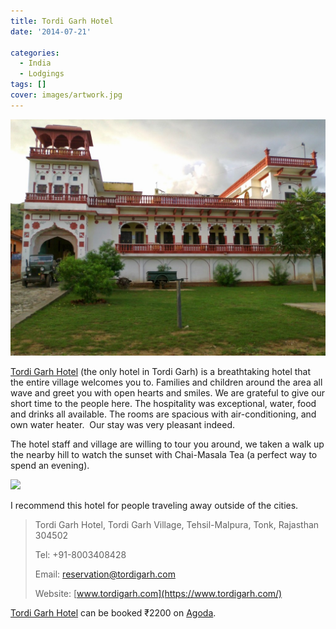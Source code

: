 ```yaml
---
title: Tordi Garh Hotel
date: '2014-07-21'

categories:
  - India
  - Lodgings
tags: []
cover: images/artwork.jpg
---
```


![](images/photo-1024x768.jpg)

[Tordi Garh Hotel](https://www.agoda.com/en-in/tordi-garh-hotel/hotel/malpura-in.html?cid=1649959 "Agoda: Tordi Garh") (the only hotel in Tordi Garh) is a breathtaking hotel that the entire village welcomes you to. Families and children around the area all wave and greet you with open hearts and smiles. We are grateful to give our short time to the people here. The hospitality was exceptional, water, food and drinks all available. The rooms are spacious with air-conditioning, and own water heater.  Our stay was very pleasant indeed.

The hotel staff and village are willing to tour you around, we taken a walk up the nearby hill to watch the sunset with Chai-Masala Tea (a perfect way to spend an evening).

![](images/IMG_3731-MOTION.gif)

I recommend this hotel for people traveling away outside of the cities.

> Tordi Garh Hotel, Tordi Garh Village, Tehsil-Malpura, Tonk, Rajasthan 304502
> 
> Tel: +91-8003408428
> 
> Email: [reservation@tordigarh.com](mailto:reservation@tordigarh.com)
> 
> Website: [www.tordigarh.com](https://www.tordigarh.com/)

[Tordi Garh Hotel](https://www.agoda.com/en-in/tordi-garh-hotel/hotel/malpura-in.html?cid=1649959 "Agoda: Tordi Garh") can be booked ₹2200 on [Agoda](https://www.agoda.com/en-in/tordi-garh-hotel/hotel/malpura-in.html?cid=1649959).
